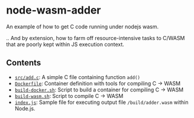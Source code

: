 # node-wasm-adder

An example of how to get C code running under nodejs wasm.

.. And by extension, how to farm off resource-intensive tasks to C/WASM that are poorly kept within JS execution context.

## Contents

- [`src/add.c`](src/add.c): A simple C file containing function `add()`
- [`Dockerfile`](Dockerfile): Container definition with tools for compiling C -> WASM
- [`build-docker.sh`](build-docker.sh): Script to build a container for compiling C -> WASM
- [`build-wasm.sh`](build-wasm.sh): Script to compile C -> WASM
- [`index.js`](index.js): Sample file for executing output file `/build/adder.wasm` within Node.js.

